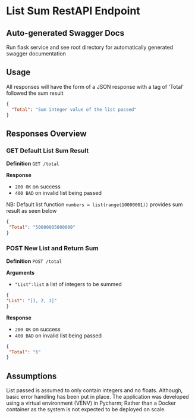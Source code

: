 # List Sum RestAPI Endpoint

## Auto-generated Swagger Docs

Run flask service and see root directory for automatically generated swagger documentation

## Usage

All responses will have the form of a JSON response with a tag of 'Total' followed the sum result


```json
{
  "Total": "Sum integer value of the list passed"
}
```

## Responses Overview

### GET Default List Sum Result

**Definition**
`GET /total`

**Response**
 - `200 OK` on success
 - `400 BAD` on invalid list being passed
 
 NB: Default list function ```numbers = list(range(10000001))``` provides sum result as seen below
 
 ```json
{
  "Total": "50000005000000"
}
```

### POST New List and Return Sum

**Definition**
`POST /total`
 
**Arguments**
 - `"List":list` a list of integers to be summed
 
  ```json
{
  "List": "[1, 2, 3]"
}
```
 
 **Response**
 - `200 OK` on success
 - `400 BAD` on invalid list being passed

 
 ```json
{
  "Total": "6"
}
```

## Assumptions
List passed is assumed to only contain integers and no floats. Although, basic error handling has been put in place. The application was developed using a virtual environment (VENV) in Pycharm; Rather than a Docker container as the system is not expected to be deployed on scale.
